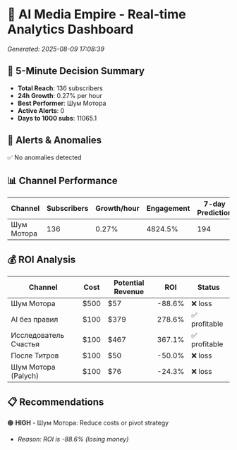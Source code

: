 # 🚀 AI Media Empire - Real-time Analytics Dashboard

*Generated: 2025-08-09 17:08:39*

## 🎯 5-Minute Decision Summary

- **Total Reach**: 136 subscribers
- **24h Growth**: 0.27% per hour
- **Best Performer**: Шум Мотора
- **Active Alerts**: 0
- **Days to 1000 subs**: 11065.1

## 🚨 Alerts & Anomalies

✅ No anomalies detected

## 📊 Channel Performance

| Channel | Subscribers | Growth/hour | Engagement | 7-day Prediction |
|---------|------------|-------------|------------|------------------|
| Шум Мотора | 136 | 0.27% | 4824.5% | 194 |

## 💰 ROI Analysis

| Channel | Cost | Potential Revenue | ROI | Status |
|---------|------|------------------|-----|--------|
| Шум Мотора | $500 | $57 | -88.6% | ❌ loss |
| AI без правил | $100 | $379 | 278.6% | ✅ profitable |
| Исследователь Счастья | $100 | $467 | 367.1% | ✅ profitable |
| После Титров | $100 | $50 | -50.0% | ❌ loss |
| Шум Мотора (Palych) | $100 | $76 | -24.3% | ❌ loss |

## 📋 Recommendations

🟠 **HIGH** - Шум Мотора: Reduce costs or pivot strategy
   - *Reason: ROI is -88.6% (losing money)*

